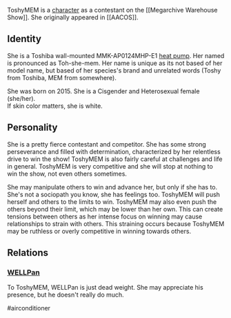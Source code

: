 ToshyMEM is a [character](Characters) as a contestant on the [[Megarchive Warehouse Show]]. She originally appeared in [[AACOS]].


## Identity

She is a Toshiba wall-mounted MMK-AP0124MHP-E1 [heat pump](Air%20Conditioners.md). Her named is pronounced as Toh-she-mem. Her name is unique as its not based of her model name, but based of her species's brand and unrelated words (Toshy from Toshiba, MEM from somewhere).

She was born on 2015. She is a Cisgender and Heterosexual female (she/her).  
If skin color matters, she is white.

## Personality

She is a pretty fierce contestant and competitor. She has some strong perseverance and filled with determination, characterized by her relentless drive to win the show! ToshyMEM is also fairly careful at challenges and life in general. ToshyMEM is very competitive and she will stop at nothing to win the show, not even others sometimes. 

She may manipulate others to win and advance her, but only if she has to. She's not a sociopath you know, she has feelings too. ToshyMEM will push herself and others to the limits to win. ToshyMEM may also even push the others beyond their limit, which may be lower than her own. This can create tensions between others as her intense focus on winning may cause relationships to strain with others. This straining occurs because ToshyMEM may be ruthless or overly competitive in winning towards others.

## Relations

### [WELLPan](WELLPan.md)

To ToshyMEM, WELLPan is just dead weight. She may appreciate his presence, but he doesn't really do much.


#airconditioner